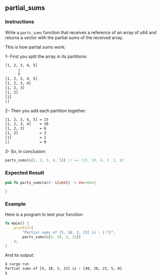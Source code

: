 ## partial_sums

### Instructions

Write a `parts_sums` function that receives a reference of an array of u64 and returns a vector with the partial sums of the received array.

This is how partial sums work:

1- First you split the array in its partitions:

```sh
[1, 2, 3, 4, 5]
      |
      V
[1, 2, 3, 4, 5]
[1, 2, 3, 4]
[1, 2, 3]
[1, 2]
[1]
[]
```

2- Then you add each partition together:

```sh
[1, 2, 3, 4, 5] = 15
[1, 2, 3, 4]    = 10
[1, 2, 3]       = 6
[1, 2]          = 3
[1]             = 1
[]              = 0
```

3- So, in conclusion:

```rs
parts_sums(&[1, 2, 3, 4, 5]) // == [15, 10, 6, 3 ,1, 0]
```

### Expected Result

```rs
pub fn parts_sums(arr: &[u64]) -> Vec<64>{

}
```

### Example

Here is a program to test your function:

```rs
fn main() {
    println!(
        "Partial sums of [5, 18, 3, 23] is : {:?}",
        parts_sums(&[5, 18, 3, 23])
    );
}
```

And its output:

```sh
$ cargo run
Partial sums of [5, 18, 3, 23] is : [49, 26, 23, 5, 0]
$
```
